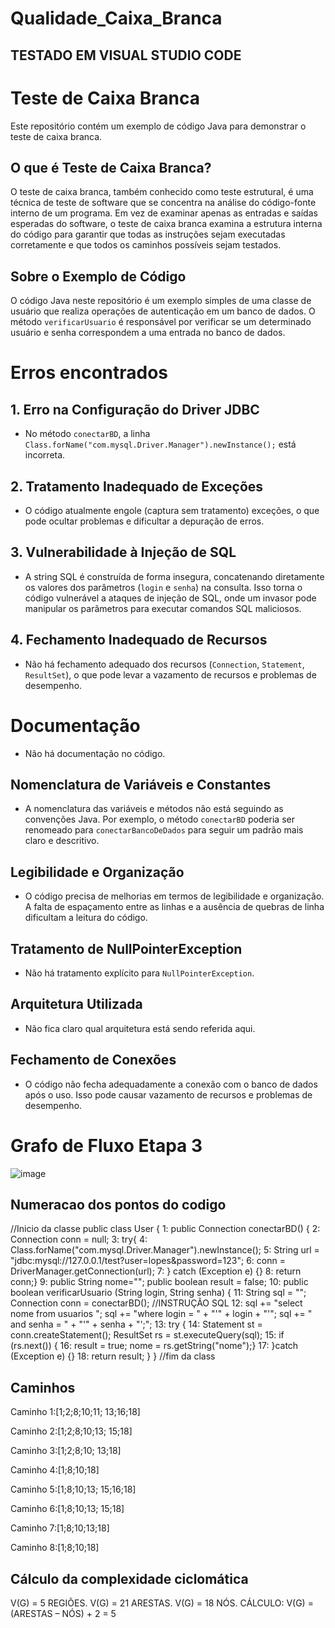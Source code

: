 # Qualidade_Caixa_Branca
## TESTADO EM VISUAL STUDIO CODE

# Teste de Caixa Branca

Este repositório contém um exemplo de código Java para demonstrar o teste de caixa branca.

## O que é Teste de Caixa Branca?

O teste de caixa branca, também conhecido como teste estrutural, é uma técnica de teste de software que se concentra na análise do código-fonte interno de um programa. Em vez de examinar apenas as entradas e saídas esperadas do software, o teste de caixa branca examina a estrutura interna do código para garantir que todas as instruções sejam executadas corretamente e que todos os caminhos possíveis sejam testados.

## Sobre o Exemplo de Código

O código Java neste repositório é um exemplo simples de uma classe de usuário que realiza operações de autenticação em um banco de dados. O método `verificarUsuario` é responsável por verificar se um determinado usuário e senha correspondem a uma entrada no banco de dados.

# Erros encontrados

## 1. Erro na Configuração do Driver JDBC
   - No método `conectarBD`, a linha `Class.forName("com.mysql.Driver.Manager").newInstance();` está incorreta.

## 2. Tratamento Inadequado de Exceções
   - O código atualmente engole (captura sem tratamento) exceções, o que pode ocultar problemas e dificultar a depuração de erros.
   
## 3. Vulnerabilidade à Injeção de SQL
   - A string SQL é construída de forma insegura, concatenando diretamente os valores dos parâmetros (`login` e `senha`) na consulta. Isso torna o código vulnerável a ataques de injeção de SQL, onde um invasor pode manipular os parâmetros para executar comandos SQL maliciosos.

## 4. Fechamento Inadequado de Recursos
   - Não há fechamento adequado dos recursos (`Connection`, `Statement`, `ResultSet`), o que pode levar a vazamento de recursos e problemas de desempenho.


# Documentação
- Não há documentação no código. 

## Nomenclatura de Variáveis e Constantes
- A nomenclatura das variáveis e métodos não está seguindo as convenções Java. Por exemplo, o método `conectarBD` poderia ser renomeado para `conectarBancoDeDados` para seguir um padrão mais claro e descritivo.

## Legibilidade e Organização
- O código precisa de melhorias em termos de legibilidade e organização. A falta de espaçamento entre as linhas e a ausência de quebras de linha dificultam a leitura do código.

## Tratamento de NullPointerException
- Não há tratamento explícito para `NullPointerException`.

## Arquitetura Utilizada
- Não fica claro qual arquitetura está sendo referida aqui.

## Fechamento de Conexões
- O código não fecha adequadamente a conexão com o banco de dados após o uso. Isso pode causar vazamento de recursos e problemas de desempenho.


# Grafo de Fluxo Etapa 3
![image](https://github.com/BlueStar198/Qualidade_Caixa_Branca/assets/41968462/26eea9e7-33e4-4975-9dd1-d98cf6b1b6c3)

## Numeracao dos pontos do codigo

   //Inicio da classe
    public class User {
1:  public Connection conectarBD() {
2:  Connection conn = null;
3:  try{
4:  Class.forName("com.mysql.Driver.Manager").newInstance();
5:  String url = "jdbc:mysql://127.0.0.1/test?user=lopes&password=123";
6:  conn = DriverManager.getConnection(url);
7:  } catch (Exception e) {}
8:  return conn;}
9:  public String nome="";
    public boolean result = false;
10: public boolean verificarUsuario (String login, String senha) {
11: String sql = "";
    Connection conn = conectarBD();
    //INSTRUÇÃO SQL
12: sql += "select nome from usuarios ";
    sql += "where login = " + "'" + login + "'";
    sql += "  and senha = " + "'" + senha + "';";
13: try {
14: Statement st = conn.createStatement();
    ResultSet rs = st.executeQuery(sql);
15: if (rs.next()) {
16: result = true;
    nome = rs.getString("nome");}
17: }catch (Exception e) {}
18: return result; }
    }
    //fim da class

## Caminhos

Caminho 1:[1;2;8;10;11;
           13;16;18]

Caminho 2:[1;2;8;10;13;
           15;18]

Caminho 3:[1;2;8;10;
           13;18]

Caminho 4:[1;8;10;18]

Caminho 5:[1;8;10;13;
           15;16;18]

Caminho 6:[1;8;10;13;
           15;18]

Caminho 7:[1;8;10;13;18]

Caminho 8:[1;8;10;18]

## Cálculo da complexidade ciclomática

V(G) = 5 REGIÕES.
V(G) = 21 ARESTAS.
V(G) = 18 NÓS.
CÁLCULO: V(G) = (ARESTAS – NÓS) + 2 = 5




